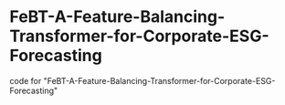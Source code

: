# FeBT-A-Feature-Balancing-Transformer-for-Corporate-ESG-Forecasting
code for "FeBT-A-Feature-Balancing-Transformer-for-Corporate-ESG-Forecasting"
